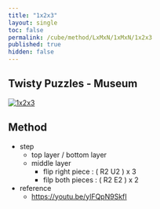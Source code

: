 ```yaml
---
title: "1x2x3"
layout: single
toc: false
permalink: /cube/method/LxMxN/1xMxN/1x2x3
published: true
hidden: false
---
```


<head>
  <base target="_blank">
</head>



## Twisty Puzzles - Museum

<a href="https://twistypuzzles.com/app/museum/museum_showitem.php?pkey=1905">
  <img alt="1x2x3" src="https://twistypuzzles.com/museum/large/01905-01.jpg">
</a>



## Method

- step
  - top layer / bottom layer
  - middle layer
    - flip right piece : ( R2 U2 ) x 3
    - filp both pieces : ( R2 E2 ) x 2
- reference
  - <https://youtu.be/ylFQpN9SkfI>

